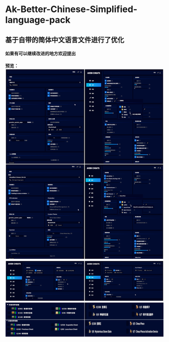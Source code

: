 # Ak-Better-Chinese-Simplified-language-pack
## **基于自带的简体中文语言文件进行了优化**
#### **如果有可以继续改进的地方欢迎提出**
**预览：**
![2](2.png)
![1](1.jpg)
![3](3.png)
